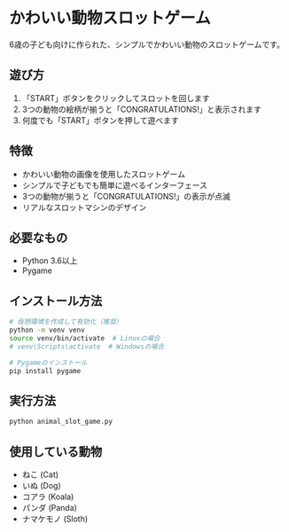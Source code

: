 # かわいい動物スロットゲーム

6歳の子ども向けに作られた、シンプルでかわいい動物のスロットゲームです。

## 遊び方

1. 「START」ボタンをクリックしてスロットを回します
2. 3つの動物の絵柄が揃うと「CONGRATULATIONS!」と表示されます
3. 何度でも「START」ボタンを押して遊べます

## 特徴

- かわいい動物の画像を使用したスロットゲーム
- シンプルで子どもでも簡単に遊べるインターフェース
- 3つの動物が揃うと「CONGRATULATIONS!」の表示が点滅
- リアルなスロットマシンのデザイン

## 必要なもの

- Python 3.6以上
- Pygame

## インストール方法

```bash
# 仮想環境を作成して有効化（推奨）
python -m venv venv
source venv/bin/activate  # Linuxの場合
# venv\Scripts\activate  # Windowsの場合

# Pygameのインストール
pip install pygame
```

## 実行方法

```bash
python animal_slot_game.py
```

## 使用している動物

- ねこ (Cat)
- いぬ (Dog)
- コアラ (Koala)
- パンダ (Panda)
- ナマケモノ (Sloth)
